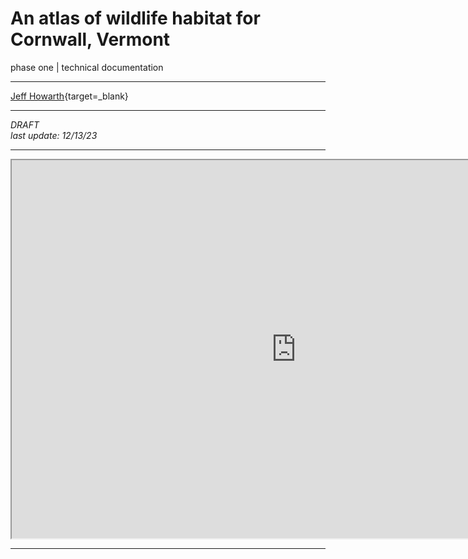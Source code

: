 # An atlas of wildlife habitat for Cornwall, Vermont  

phase one | technical documentation

--- 

[Jeff Howarth](https://jeffhowarth.github.io/){target=_blank}  

---  

_DRAFT  
last update: 12/13/23_

---   

<iframe
  src="https://jhowarth.users.earthengine.app/view/cornwall-connectivity"
  style="width:910px; height:605px"
  allowfullscreen ></iframe>   

--- 